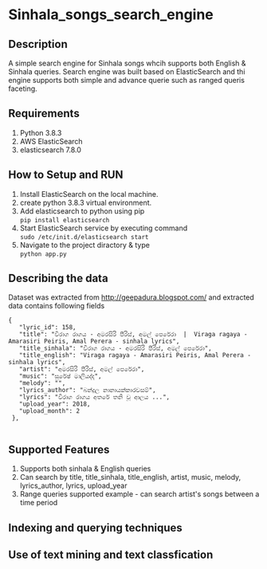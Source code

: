 # Sinhala_songs_search_engine

## Description

A simple search engine for Sinhala songs whcih supports both English & Sinhala queries. Search engine was built based on ElasticSearch and thi engine supports both simple and advance querie such as ranged queris faceting.

## Requirements

1. Python 3.8.3
2. AWS ElasticSearch
2. elasticsearch 7.8.0

## How to Setup and RUN

1. Install ElasticSearch on the local machine.
2. create python 3.8.3 virtual environment.
3. Add elasticsearch to python using pip<br />
      ```pip install elasticsearch```
4. Start ElasticSearch service by executing command<br />
      ```sudo /etc/init.d/elasticsearch start```
5. Navigate to the project diractory & type <br />```python app.py```

## Describing the data

Dataset was extracted from http://geepadura.blogspot.com/ and extracted data contains following fields

```
{
   "lyric_id": 158,
   "title": "විරාග රාගය - අමරසිරි පීරිස්, අමල් පෙරේරා  |  Viraga ragaya - Amarasiri Peiris, Amal Perera - sinhala lyrics",
   "title_sinhala": "විරාග රාගය - අමරසිරි පීරිස්, අමල් පෙරේරා",
   "title_english": "Viraga ragaya - Amarasiri Peiris, Amal Perera - sinhala lyrics",
   "artist": "අමරසිරි පීරිස්, අමල් පෙරේරා",
   "music": "සුරේෂ් මාලියද්ද",
   "melody": "",
   "lyrics_author": "බන්දුල නානායක්කාරවසම්",
   "lyrics": "විරාග රාගය අතරේ තනි වූ ආලය ...",
   "upload_year": 2018,
   "upload_month": 2
 },
 
```
## Supported Features

1. Supports both sinhala & English queries
2. Can search by title, title_sinhala, title_english, artist, music, melody, lyrics_author, lyrics, upload_year
3. Range queries supported
   example - can search artist's songs between a time period

## Indexing and querying techniques

## Use of text mining and text classfication
